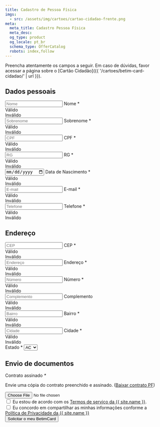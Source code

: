 ```yaml
---
title: Cadastro de Pessoa Física
imgs: 
  - src: /assets/img/cartoes/cartao-cidadao-frente.png
meta:
  meta_title: Cadastro Pessoa Física
  meta_desc: 
  og_type: product
  og_locale: pt_br
  schema_type: OfferCatalog
  robots: index,follow
---
```

Preencha atentamente os campos a seguir.
Em caso de dúvidas, favor acessar a página sobre o [Cartão Cidadão]({{ '/cartoes/betim-card-cidadao/' | url }}).
<form class="authentication-form" name="form-signup-user" id="form-signup" action="{{ site.api.form_pf }}" enctype="multipart/form-data" method="post" onsubmit="return validateForm()">
  <div class="row g-3 mb-3">
    <div class="col-12 ">
      <h2 class="fs-3">Dados pessoais</h2>
      <input type="hidden" name="cddc-shield">
    </div>
    <div class="col-md-6 col-lg-6">
      <div class="input-group has-validation">
        <span class="input-group-text">
          <i class="bi bi-person"></i>
        </span>
        <div class="form-floating flex-fill">
          <input type="text" autocomplete="given-name" class="form-control" id="given-name" name="given-name" placeholder="Nome" required>
          <label for="given-name" class="fw-medium form-label ">Nome<span class="text-danger"> *</span></label>
        </div>
        <div class="valid-feedback">
          Válido
        </div>
        <div class="invalid-feedback">
          Inválido
        </div>
      </div>
    </div>
    <div class="col-md-6 col-lg-6">
      <div class="input-group has-validation">
        <span class="input-group-text">
          <i class="bi bi-person"></i>
        </span>
        <div class="form-floating flex-fill">
          <input type="text" autocomplete="family-name" class="form-control" id="family-name" name="family-name" placeholder="Sobrenome" required>
          <label for="family-name" class="fw-medium form-label">Sobrenome<span class="text-danger"> *</span></label>
        </div>
        <div class="valid-feedback">
          Válido
        </div>
        <div class="invalid-feedback">
          Inválido
        </div>
      </div>
    </div>
    <div class="col-md-12 col-lg-6">
      <div class="input-group has-validation">
        <span class="input-group-text">
          <i class="bi bi-person-vcard"></i>
        </span>
        <div class="form-floating flex-fill">
          <input type="text" inputmode="numeric" pattern="[0-9]{11}" autocomplete="id_tax" class="form-control" id="id_tax" name="id_tax" placeholder="CPF" required>
          <label for="id_tax" class="fw-medium form-label">CPF<span class="text-danger"> *</span></label>
        </div>
        <div class="valid-feedback">
          Válido
        </div>
        <div class="invalid-feedback">
          Inválido
        </div>
      </div>
    </div>
    <div class="col-md-12 col-lg-6">
      <div class="input-group has-validation">
        <span class="input-group-text">
          <i class="bi bi-person-vcard-fill"></i>
        </span>
        <div class="form-floating flex-fill">
          <input type="text" class="form-control" id="id_rg" name="id_rg" placeholder="RG" required>
          <label for="id_rg" class="fw-medium form-label">RG<span class="text-danger"> *</span></label>
        </div>
        <div class="valid-feedback">
          Válido
        </div>
        <div class="invalid-feedback">
          Inválido
        </div>
      </div>
    </div>
    <div class="col-md-6 col-lg-12">
      <div class="input-group has-validation">
        <span class="input-group-text">
          <i class="bi bi-calendar"></i>
        </span>
        <div class="form-floating flex-fill">
          <input type="date" autocomplete="birthday" class="form-control" id="birthday" name="birthday" placeholder="" required>
          <label for="birthday" class="fw-medium form-label">Data de Nascimento<span class="text-danger"> *</span></label>
        </div>
        <div class="valid-feedback">
          Válido
        </div>
        <div class="invalid-feedback">
          Inválido
        </div>
      </div>
    </div>
    <div class="col-md-6 col-lg-12">
      <div class="input-group has-validation">
        <span class="input-group-text">
          <i class="bi bi-envelope"></i>
        </span>
        <div class="form-floating flex-fill">
          <input type="email" autocomplete="email" inputmode="email" class="form-control" id="email" name="email" placeholder="E-mail" required>
          <label for="email" class="fw-medium form-label">E-mail<span class="text-danger"> *</span></label>
        </div>
        <div class="valid-feedback">
          Válido
        </div>
        <div class="invalid-feedback">
          Inválido
        </div>
      </div>
    </div>
    <div class="col-md-6 col-lg-12">
      <div class="input-group has-validation">
        <span class="input-group-text">
          <i class="bi bi-phone"></i>
        </span>
        <div class="form-floating flex-fill">
          <input name="tel-national" autocomplete="tel-national" type="text" inputmode="numeric" pattern="[0-9]{8,15}" aria-label="tel-national" class="form-control" placeholder="Telefone" required>
          <label for="tel-national" class="fw-medium form-label">Telefone<span class="text-danger"> *</span></label>
        </div>
        <div class="valid-feedback">
          Válido
        </div>
        <div class="invalid-feedback">
          Inválido
        </div>
      </div>
    </div>
  </div>
  <div class="row g-3 mb-3">
    <div class="col-12 ">
      <h2 class="fs-3">Endereço</h2>
      <input type="hidden" name="cddc-shield">
    </div>
    <div class="col-md-12">
      <div class="input-group has-validation">
        <span class="input-group-text">
          <i class="bi bi-geo-alt"></i>
        </span>
        <div class="form-floating flex-fill">
          <input type="text" autocomplete="postal-code" inputmode="numeric" min="1000000" max="99999999" class="form-control" id="postal-code" name="postal-code" placeholder="CEP">
          <label for="postal-code" class="fw-medium form-label ">CEP<span class="text-danger"> *</span></label>
        </div>
        <div class="valid-feedback">
          Válido
        </div>
        <div class="invalid-feedback">
          Inválido
        </div>
      </div>
    </div>
    <div class="col-12">
      <div class="input-group has-validation">
        <span class="input-group-text">
          <i class="bi bi-geo"></i>
        </span>
        <div class="form-floating flex-fill">
          <input type="text" autocomplete="address-line1" class="form-control" id="address-line1" name="address-line1" placeholder="Endereço" required>
          <label for="address-line1" class="fw-medium form-label">Endereço<span class="text-danger"> *</span></label>
        </div>
        <div class="valid-feedback">
          Válido
        </div>
        <div class="invalid-feedback">
          Inválido
        </div>
      </div>
    </div>
    <div class="col-lg-6">
      <div class="input-group has-validation">
        <span class="input-group-text">
          <i class="bi bi-123"></i>
        </span>
        <div class="form-floating flex-fill">
          <input type="text" inputmode="numeric" autocomplete="" class="form-control" id="address-number" name="address-number" placeholder="Número" required>
          <label for="address-number" class="fw-medium form-label">Número<span class="text-danger"> *</span></label>
        </div>
        <div class="valid-feedback">
          Válido
        </div>
        <div class="invalid-feedback">
          Inválido
        </div>
      </div>
    </div>
    <div class="col-lg-6">
      <div class="input-group has-validation">
        <span class="input-group-text">
          <i class="bi bi-three-dots"></i>
        </span>
        <div class="form-floating flex-fill">
          <input type="text" autocomplete="address-line2" class="form-control" id="address-line2" name="address-line2" placeholder="Complemento">
          <label for="address-line2" class="fw-medium form-label">Complemento</label>
        </div>
        <div class="valid-feedback">
          Válido
        </div>
        <div class="invalid-feedback">
          Inválido
        </div>
      </div>
    </div>
    <div class="col-lg-6">
      <div class="input-group has-validation">
        <span class="input-group-text">
          <i class="bi bi-map"></i>
        </span>
        <div class="form-floating flex-fill">
          <input type="text" autocomplete="address-neighborhood" class="form-control" id="address-neighborhood" name="address-neighborhood" placeholder="Bairro" required>
          <label for="address-neighborhood" class="fw-medium form-label">Bairro<span class="text-danger"> *</span></label>
        </div>
        <div class="valid-feedback">
          Válido
        </div>
        <div class="invalid-feedback">
          Inválido
        </div>
      </div>
    </div>
    <div class="col-lg-6">
      <div class="input-group has-validation">
        <span class="input-group-text">
          <i class="bi bi-pin-map"></i>
        </span>
        <div class="form-floating flex-fill">
          <input type="text" autocomplete="address-level2" class="form-control" id="address-level2" name="address-level2" placeholder="Cidade" required>
          <label for="address-level2" class="fw-medium form-label">Cidade<span class="text-danger"> *</span></label>
        </div>
        <div class="valid-feedback">
          Válido
        </div>
        <div class="invalid-feedback">
          Inválido
        </div>
      </div>
    </div>
    <div class="col-lg-6">
      <label for="state" class="">Estado <span class="text-danger"> *</span></label>
      <select name="state" id="address-level1" class="w-100" autocomplete="address-level1" data-input-classes="" tabindex="-1" aria-hidden="true">
        <option value="AC">AC</option>
        <option value="AL">AL</option>
        <option value="AP">AP</option>
        <option value="AM">AM</option>
        <option value="BA">BA</option>
        <option value="CE">CE</option>
        <option value="DF">DF</option>
        <option value="ES">ES</option>
        <option value="GO">GO</option>
        <option value="MA">MA</option>
        <option value="MT">MT</option>
        <option value="MS">MS</option>
        <option value="MG">MG</option>
        <option value="PA">PA</option>
        <option value="PB">PB</option>
        <option value="PR">PR</option>
        <option value="PE">PE</option>
        <option value="PI">PI</option>
        <option value="RJ">RJ</option>
        <option value="RN">RN</option>
        <option value="RS">RS</option>
        <option value="RO">RO</option>
        <option value="RR">RR</option>
        <option value="SC">SC</option>
        <option value="SP">SP</option>
        <option value="SE">SE</option>
        <option value="TO">TO</option>
      </select>
    </div>
  </div>
  <div class="row row-cols-1 g-3 mb-3">
    <div class="col">
      <h2 class="fs-3">Envio de documentos</h2>
    </div>
    <div class="col mb-3">
      <div class="form-item">
        <label for="file_contrato" class="fs-5">Contrato assinado <i class="text-danger">*</i></label>
        <p class="fs-13 mb-2">Envie uma cópia do contrato preenchido e assinado. (<a href="{{ info.documents.contrato_pf | cdn2 }}" target="_blank" rel="noopener noreferrer">Baixar contrato PF</a>)</p>
        <input class="form-control px-0" type="file" accept="image/*, .pdf, capture=camera" name="file_contrato[]" required>
      </div>
    </div>
  </div>
  <div class="row row-cols-1 g-3 mb-3">
    <div class="col">
      <div class="form-check">
        <input class="form-check-input" type="checkbox" value="Sim" id="consentimento_termos" name="consentimento_termos" required>
        <label class="form-check-label" for="consentimento_termos">
          Eu estou de acordo com os <a href="{{ '/politicas/termos-de-servico/' | url }}" target="_blank">Termos de serviço da {{ site.name }}</a>.
        </label>
      </div>                                                    
    </div>
    <div class="col">
      <div class="form-check">
        <input class="form-check-input" type="checkbox" value="Sim" id="consentimento_lgpd" name="consentimento_lgpd" required>
        <label class="form-check-label" for="consentimento_lgpd">
          Eu concordo em compartilhar as minhas informações conforme a <a href="{{ '/politicas/privacidade/' | url }}" target="_blank">Política de Privacidade da {{ site.name }}</a>
        </label>
      </div>                                                    
    </div>
    <div class="col">
      <button id="submitBtn" type="submit" class="btn btn-dark w-100">
        Solicitar o meu BetimCard
        <i class="bi bi-send text-white"></i>
      </button>
    </div>
    <div class="col">
      <div class="cf-turnstile" data-sitekey="0x4AAAAAAAMaYThsKniElpfO"></div>
    </div>
  </div>
</form>